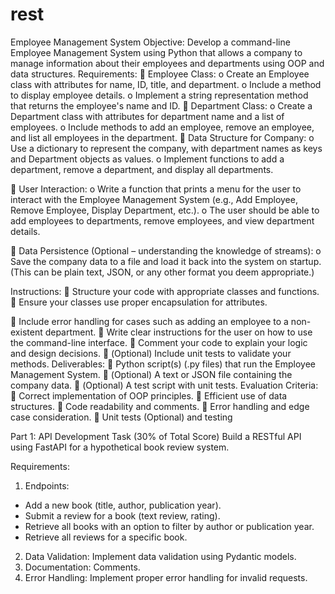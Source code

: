 # rest
Employee Management System
Objective:
Develop a command-line Employee Management System using Python that allows a
company to manage information about their employees and departments using OOP
and data structures.
Requirements:
 Employee Class:
o Create an Employee class with attributes for name, ID, title, and department.
o Include a method to display employee details.
o Implement a string representation method that returns the employee&#39;s
name and ID.
 Department Class:
o Create a Department class with attributes for department name and a list of
employees.
o Include methods to add an employee, remove an employee, and list all
employees in the department.
 Data Structure for Company:
o Use a dictionary to represent the company, with department names as
keys and Department objects as values.
o Implement functions to add a department, remove a department, and
display all departments.

 User Interaction:
o Write a function that prints a menu for the user to interact with the
Employee Management System (e.g., Add Employee, Remove Employee,
Display Department, etc.).
o The user should be able to add employees to departments, remove
employees, and view department details.

 Data Persistence (Optional – understanding the knowledge of streams):
o Save the company data to a file and load it back into the system on
startup. (This can be plain text, JSON, or any other format you deem
appropriate.)

Instructions:
 Structure your code with appropriate classes and functions.
 Ensure your classes use proper encapsulation for attributes.

 Include error handling for cases such as adding an employee to a non-existent
department.
 Write clear instructions for the user on how to use the command-line interface.
 Comment your code to explain your logic and design decisions.
 (Optional) Include unit tests to validate your methods.
Deliverables:
 Python script(s) (.py files) that run the Employee Management System.
 (Optional) A text or JSON file containing the company data.
 (Optional) A test script with unit tests.
Evaluation Criteria:
 Correct implementation of OOP principles.
 Efficient use of data structures.
 Code readability and comments.
 Error handling and edge case consideration.
 Unit tests (Optional) and testing



Part 1: API Development Task (30% of Total Score)
Build a RESTful API using FastAPI for a hypothetical book review system.

Requirements:
1. Endpoints:
- Add a new book (title, author, publication year).
- Submit a review for a book (text review, rating).
- Retrieve all books with an option to filter by author or publication year.
- Retrieve all reviews for a specific book.
2. Data Validation: Implement data validation using Pydantic models.
3. Documentation: Comments.
4. Error Handling: Implement proper error handling for invalid requests.
